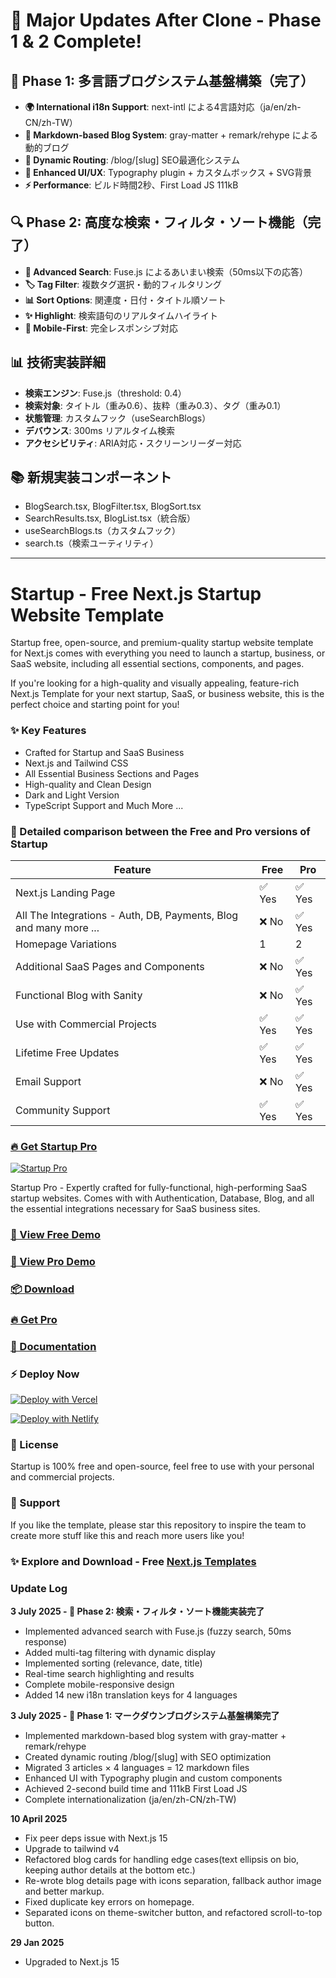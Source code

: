 # 🌟 **Major Updates After Clone - Phase 1 & 2 Complete!**

## 🚀 **Phase 1: 多言語ブログシステム基盤構築（完了）**
- **🌍 International i18n Support**: next-intl による4言語対応（ja/en/zh-CN/zh-TW）
- **📝 Markdown-based Blog System**: gray-matter + remark/rehype による動的ブログ
- **🎯 Dynamic Routing**: /blog/[slug] SEO最適化システム
- **🎨 Enhanced UI/UX**: Typography plugin + カスタムボックス + SVG背景
- **⚡ Performance**: ビルド時間2秒、First Load JS 111kB

## 🔍 **Phase 2: 高度な検索・フィルタ・ソート機能（完了）**
- **🔎 Advanced Search**: Fuse.js によるあいまい検索（50ms以下の応答）
- **🏷️ Tag Filter**: 複数タグ選択・動的フィルタリング
- **📊 Sort Options**: 関連度・日付・タイトル順ソート
- **✨ Highlight**: 検索語句のリアルタイムハイライト
- **📱 Mobile-First**: 完全レスポンシブ対応

## 📊 **技術実装詳細**
- **検索エンジン**: Fuse.js（threshold: 0.4）
- **検索対象**: タイトル（重み0.6）、抜粋（重み0.3）、タグ（重み0.1）
- **状態管理**: カスタムフック（useSearchBlogs）
- **デバウンス**: 300ms リアルタイム検索
- **アクセシビリティ**: ARIA対応・スクリーンリーダー対応

## 📚 **新規実装コンポーネント**
- BlogSearch.tsx, BlogFilter.tsx, BlogSort.tsx
- SearchResults.tsx, BlogList.tsx（統合版）
- useSearchBlogs.ts（カスタムフック）
- search.ts（検索ユーティリティ）

---
# Startup - Free Next.js Startup Website Template

Startup free, open-source, and premium-quality startup website template for Next.js comes with everything you need to launch a startup, business, or SaaS website, including all essential sections, components, and pages.

If you're looking for a high-quality and visually appealing, feature-rich Next.js Template for your next startup, SaaS, or business website, this is the perfect choice and starting point for you!

### ✨ Key Features
- Crafted for Startup and SaaS Business
- Next.js and Tailwind CSS
- All Essential Business Sections and Pages
- High-quality and Clean Design
- Dark and Light Version
- TypeScript Support
and Much More ...

### 🙌 Detailed comparison between the Free and Pro versions of Startup

| Feature             | Free | Pro |
|---------------------|------------|----------|
| Next.js Landing Page             | ✅ Yes      | ✅ Yes      |
| All The Integrations - Auth, DB, Payments, Blog and many more ...             | ❌ No      | ✅ Yes |
| Homepage Variations             | 1      | 2 |
| Additional SaaS Pages and Components             | ❌ No      | ✅ Yes |
| Functional Blog with Sanity       | ❌ No      | ✅ Yes | ✅ Yes |
| Use with Commercial Projects            | ✅ Yes      | ✅ Yes      |
| Lifetime Free Updates             | ✅ Yes      | ✅ Yes |
| Email Support       | ❌ No         | ✅ Yes       |
| Community Support         | ✅ Yes         | ✅ Yes       |


### [🔥 Get Startup Pro](https://nextjstemplates.com/templates/saas-starter-startup)

[![Startup Pro](https://raw.githubusercontent.com/NextJSTemplates/startup-nextjs/main/startup-pro.webp)](https://nextjstemplates.com/templates/saas-starter-startup)

Startup Pro - Expertly crafted for fully-functional, high-performing SaaS startup websites. Comes with with Authentication, Database, Blog, and all the essential integrations necessary for SaaS business sites.


### [🚀 View Free Demo](https://startup.nextjstemplates.com/)

### [🚀 View Pro Demo](https://startup-pro.nextjstemplates.com/)

### [📦 Download](https://nextjstemplates.com/templates/startup)

### [🔥 Get Pro](https://nextjstemplates.com/templates/saas-starter-startup)

### [🔌 Documentation](https://nextjstemplates.com/docs)

### ⚡ Deploy Now

[![Deploy with Vercel](https://vercel.com/button)](https://vercel.com/new/clone?repository-url=https%3A%2F%2Fgithub.com%2FNextJSTemplates%2Fstartup-nextjs)

[![Deploy with Netlify](https://www.netlify.com/img/deploy/button.svg)](https://app.netlify.com/start/deploy?repository=https://github.com/NextJSTemplates/startup-nextjs)


### 📄 License
Startup is 100% free and open-source, feel free to use with your personal and commercial projects.

### 💜 Support
If you like the template, please star this repository to inspire the team to create more stuff like this and reach more users like you!

### ✨ Explore and Download - Free [Next.js Templates](https://nextjstemplates.com)

### Update Log

**3 July 2025 - 🎉 Phase 2: 検索・フィルタ・ソート機能実装完了**
- Implemented advanced search with Fuse.js (fuzzy search, 50ms response)
- Added multi-tag filtering with dynamic display
- Implemented sorting (relevance, date, title)
- Real-time search highlighting and results
- Complete mobile-responsive design
- Added 14 new i18n translation keys for 4 languages

**3 July 2025 - 🚀 Phase 1: マークダウンブログシステム基盤構築完了**
- Implemented markdown-based blog system with gray-matter + remark/rehype
- Created dynamic routing /blog/[slug] with SEO optimization
- Migrated 3 articles × 4 languages = 12 markdown files
- Enhanced UI with Typography plugin and custom components
- Achieved 2-second build time and 111kB First Load JS
- Complete internationalization (ja/en/zh-CN/zh-TW)

**10 April 2025**
- Fix peer deps issue with Next.js 15
- Upgrade to tailwind v4
- Refactored blog cards for handling edge cases(text ellipsis on bio, keeping author details at the bottom etc.)
- Re-wrote blog details page with icons separation, fallback author image and better markup.
- Fixed duplicate key errors on homepage.
- Separated icons on theme-switcher button, and refactored scroll-to-top button.

**29 Jan 2025**
- Upgraded to Next.js 15
